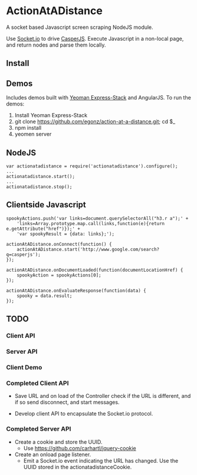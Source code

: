 # ActionAtADistance

A socket based Javascript screen scraping NodeJS module.

Use [Socket.io](http://socket.io) to drive [CasperJS](http://casperjs.org/). 
Execute Javascript in a non-local page, and return nodes and parse them locally.


## Install


## Demos

Includes demos built with [Yeoman Express-Stack](https://github.com/yeoman/yeoman/tree/express-stack) and AngularJS. To
run the demos: 

1. Install Yeoman Express-Stack
2. git clone https://github.com/egonz/action-at-a-distance.git; cd $_
2. npm install
3. yeomen server

## NodeJS

	var actionatadistance = require('actionatadistance').configure();
	...
	actionatadistance.start();
	...
	actionatadistance.stop();

## Clientside Javascript

	spookyActions.push('var links=document.querySelectorAll("h3.r a");' +
        'links=Array.prototype.map.call(links,function(e){return e.getAttribute("href")});' +
        'var spookyResult = {data: links};');

    actionAtADistance.onConnect(function() {
        actionAtADistance.start('http://www.google.com/search?q=casperjs');
    });

    actionAtADistance.onDocumentLoaded(function(documentLocationHref) {
        spookyAction = spookyActions[0];
    });

    actionAtADistance.onEvaluateResponse(function(data) {
        spooky = data.result;
    });


## TODO

### Client API

### Server API

### Client Demo

### Completed Client API

* Save URL and on load of the Controller check if the URL is different, and if so send disconnect,
  and start messages.

* Develop client API to encapsulate the Socket.io protocol.

### Completed Server API

* Create a cookie and store the UUID.
	* Use https://github.com/carhartl/jquery-cookie
* Create an onload page listener.
	* Emit a Socket.io event indicating the URL has changed. Use the UUID stored in the actionatadistanceCookie.